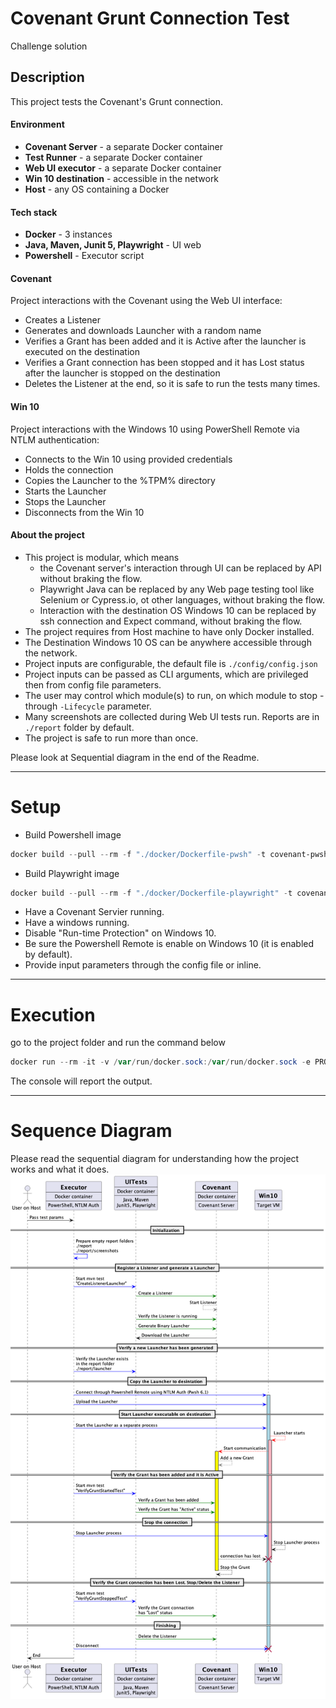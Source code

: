 # Covenant Grunt Connection Test
Challenge solution

## Description

This project tests the Covenant's Grunt connection.

#### Environment

* **Covenant Server** - a separate Docker container
* **Test Runner** - a separate Docker container
* **Web UI executor** - a separate Docker container
* **Win 10 destination** - accessible in the network
* **Host** - any OS containing a Docker

#### Tech stack
* **Docker** - 3 instances
* **Java, Maven, Junit 5, Playwright** - UI web
* **Powershell** - Executor script

#### Covenant

Project interactions with the Covenant using the Web UI interface:
* Creates a Listener
* Generates and downloads Launcher with a random name
* Verifies a Grant has been added and it is Active after the launcher is executed on the destination
* Verifies a Grant connection has been stopped and it has Lost 
status after the launcher is stopped on the destination
* Deletes the Listener at the end, so it is safe to run the tests many times.


#### Win 10

Project interactions with the Windows 10 using PowerShell Remote via NTLM authentication:
* Connects to the Win 10 using provided credentials
* Holds the connection
* Copies the Launcher to the %TPM% directory
* Starts the Launcher
* Stops the Launcher
* Disconnects from the Win 10 


#### About the project

* This project is modular, which means
    * the Covenant server's interaction through UI can be replaced by API without braking the flow.
    * Playwright Java can be replaced by any Web page testing tool like Selenium or Cypress.io, ot other languages, without braking the flow.
    * Interaction with the destination OS Windows 10 can be replaced by ssh connection and Expect command, without braking the flow.
* The project requires from Host machine to have only Docker installed.
* The Destination Windows 10 OS can be anywhere accessible through the network.
* Project inputs are configurable, the default file is `./config/config.json`
* Project inputs can be passed as CLI arguments, which are privileged then from config file parameters.
* The user may control which module(s) to run, on which module to stop - through `-Lifecycle` parameter.
* Many screenshots are collected during Web UI tests run. Reports are in `./report` folder by default.
* The project is safe to run more than once.

Please look at Sequential diagram in the end of the Readme.

---

# Setup

* Build Powershell image
```powershell
docker build --pull --rm -f "./docker/Dockerfile-pwsh" -t covenant-pwsh-java:v1 .
```

* Build Playwright image
```powershell
docker build --pull --rm -f "./docker/Dockerfile-playwright" -t covenant-pw-java:v1 .
```
* Have a Covenant Servier running.
* Have a windows running.
* Disable "Run-time Protection" on Windows 10.
* Be sure the Powershell Remote is enable on Windows 10 (it is enabled by default).
* Provide input parameters through the config file or inline.

---

# Execution

go to the project folder and run the command below
```powershell
docker run --rm -it -v /var/run/docker.sock:/var/run/docker.sock -e PROJECT_ROOT=`pwd` -v `pwd`:/runner covenant-pwsh-java:v1 ./TestRunner.ps1
```

The console will report the output.

---

# Sequence Diagram
Please read the sequential diagram for understanding how the project works and what it does.
![Diagram](./Diagram/Diagram.png)
